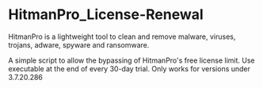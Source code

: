 # HitmanPro_License-Renewal
HitmanPro is a lightweight tool to clean and remove malware, viruses, trojans, adware, spyware and ransomware. 


A simple script to allow the bypassing of HitmanPro's free license limit. Use executable at the end of every 30-day trial. Only works for versions under 3.7.20.286
